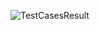 ![TestCasesResult](https://user-images.githubusercontent.com/79829528/204094559-25c527b8-ce95-4e46-bbab-a2120132b87c.jpg)

